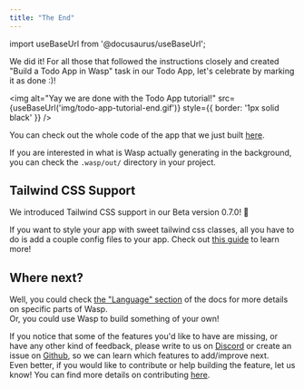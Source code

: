 ```yaml
---
title: "The End"
---
```


import useBaseUrl from '@docusaurus/useBaseUrl';

We did it! For all those that followed the instructions closely and created "Build a Todo App in Wasp" task in our Todo App, let's celebrate by marking it as done :)!

<img alt="Yay we are done with the Todo App tutorial!" 
     src={useBaseUrl('img/todo-app-tutorial-end.gif')}
     style={{ border: '1px solid black' }}
/>

You can check out the whole code of the app that we just built [here](https://github.com/wasp-lang/wasp/tree/main/examples/tutorials/TodoApp).

If you are interested in what is Wasp actually generating in the background, you can check the `.wasp/out/` directory in your project.

## Tailwind CSS Support

We introduced Tailwind CSS support in our Beta version 0.7.0! 🎨

If you want to style your app with sweet tailwind css classes, all you have to do is add a couple config files to your app. Check out [this guide](https://www.wasp-lang.dev/blog/2022/11/16/tailwind-feature-announcement) to learn more!

## Where next?

Well, you could check [the "Language" section](language/overview.md) of the docs for more details on specific parts of Wasp.  
Or, you could use Wasp to build something of your own!  

If you notice that some of the features you'd like to have are missing, or have any other kind of feedback, please write to us on [Discord](https://discord.gg/rzdnErX) or create an issue on [Github](https://github.com/wasp-lang/wasp), so we can learn which features to add/improve next.  
Even better, if you would like to contribute or help building the feature, let us know!
You can find more details on contributing [here](contributing.md).
